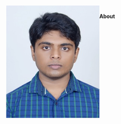 <!-- ---
title: PAGE TITLE HERE
layout: template
filename: about.md
---  -->
<!-- ![](https://github.com/SinhaSaptarshi/sinhasaptarshi.github.io/blob/master/DSC_5798%20.jpg?raw=true ) -->
<img align="left" width="250" height="300" src="https://github.com/SinhaSaptarshi/sinhasaptarshi.github.io/blob/master/DSC_5798%20.jpg?raw=true">

#### About
